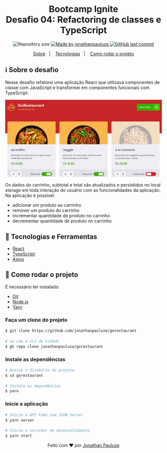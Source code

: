 <h1 align="center">
    Bootcamp Ignite <br/>
    Desafio 04: Refactoring de classes e TypeScript
</h1>

<p align="center">	
  <img alt="Repository size" src="https://img.shields.io/github/repo-size/jonathanpauluze/gorestaurant">
	
  <a href="https://www.linkedin.com/in/jonathanpauluze/">
    <img alt="Made by jonathanpauluze" src="https://img.shields.io/badge/made%20by-jonathanpauluze-%2304D361">
  </a>
  
  <a href="https://github.com/jonathanpauluze/gorestaurant/commits/main">
    <img alt="GitHub last commit" src="https://img.shields.io/github/last-commit/jonathanpauluze/gorestaurant">
  </a>

</p>
<p align="center">
  <a href="#information_source-Sobre-o-desafio">Sobre</a>&nbsp;&nbsp;&nbsp;|&nbsp;&nbsp;&nbsp;
  <a href="#rocket-tecnologias-e-ferramentas">Tecnologias</a>&nbsp;&nbsp;&nbsp;|&nbsp;&nbsp;&nbsp;
  <a href="#wrench-como-rodar-o-projeto">Como rodar o projeto</a>
</p>

## :information_source: Sobre o desafio

Nesse desafio refatorei uma aplicação React que utilizava componentes de classe com JavaScript e transformei em componentes funcionais com TypeScript.

![./.github/screenshot.png](./.github/application.gif)

Os dados do carrinho, subtotal e total são atualizados e persistidos no local storage em toda interação do usuário com as funcionalidades da aplicação.
Na aplicação é possível:
- adicionar um produto ao carrinho
- remover um produto do carrinho
- incrementar quantidade de produto no carrinho
- decrementar quantidade de produto no carrinho

## :rocket: Tecnologias e Ferramentas
- [React](https://reactjs.org)
- [TypeScript](https://www.typescriptlang.org)
- [Axios](https://axios-http.com)

## :wrench: Como rodar o projeto

É necessário ter instalado:
- [Git](https://git-scm.com)
- [Node.js](https://nodejs.org/)
- [Yarn](https://yarnpkg.com/)

### Faça um clone do projeto

```bash
$ git clone https://github.com/jonathanpauluze/gorestaurant

# ou com a CLI do GitHub
$ gh repo clone jonathanpauluze/gorestaurant
```

### Instale as dependências
```bash
# Acesse o diretório do projeto
$ cd gorestaurant

# Instale as dependências
$ yarn
```

### Inicie a aplicação
```bash
# Inicie a API Fake com JSON Server
$ yarn server

# Inicie o servidor de desenvolvimento
$ yarn start
```


<p align="center">Feito com ♥ por <a href="https://linkedin.com/in/jonathanpauluze" target="_blank">Jonathan Pauluze</a></p>
